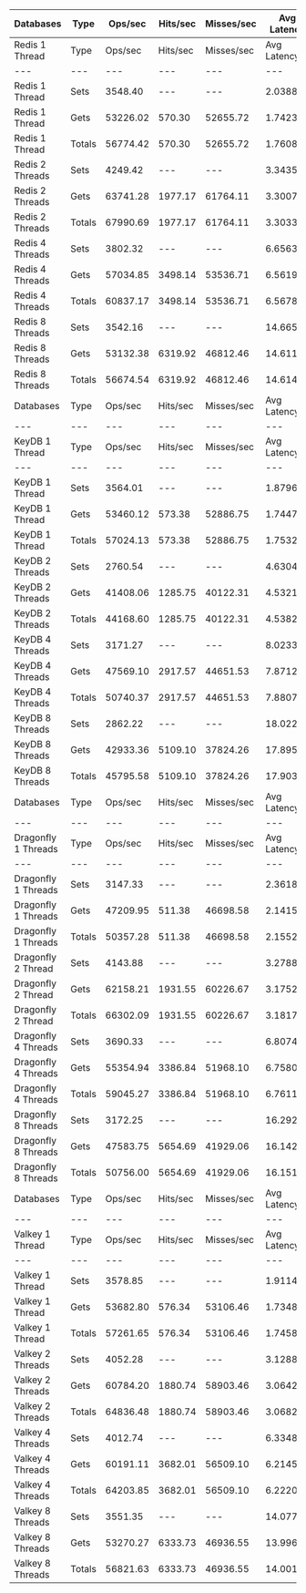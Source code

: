 | Databases | Type | Ops/sec | Hits/sec | Misses/sec | Avg Latency | p50 Latency | p99 Latency | p99.9 Latency | KB/sec |
| --- | --- | --- | --- | --- | --- | --- | --- | --- | --- |
| Redis 1 Thread | Type | Ops/sec | Hits/sec | Misses/sec | Avg Latency | p50 Latency | p99 Latency | p99.9 Latency | KB/sec |
| --- | --- | --- | --- | --- | --- | --- | --- | --- | --- |
Redis 1 Thread | Sets | 3548.40 | --- | --- | 2.03882 | 1.65500 | 5.53500 | 44.79900 | 3714.71 |
Redis 1 Thread | Gets | 53226.02 | 570.30 | 52655.72 | 1.74236 | 1.64700 | 4.07900 | 7.80700 | 2599.33 |
Redis 1 Thread | Totals | 56774.42 | 570.30 | 52655.72 | 1.76089 | 1.64700 | 4.12700 | 8.89500 | 6314.04 |
Redis 2 Threads | Sets | 4249.42 | --- | --- | 3.34358 | 3.11900 | 9.21500 | 13.82300 | 4448.58 |
Redis 2 Threads | Gets | 63741.28 | 1977.17 | 61764.11 | 3.30071 | 3.11900 | 8.25500 | 14.01500 | 4412.10 |
Redis 2 Threads | Totals | 67990.69 | 1977.17 | 61764.11 | 3.30339 | 3.11900 | 8.31900 | 14.01500 | 8860.68 |
Redis 4 Threads | Sets | 3802.32 | --- | --- | 6.65638 | 6.17500 | 17.53500 | 26.11100 | 3980.53 |
Redis 4 Threads | Gets | 57034.85 | 3498.14 | 53536.71 | 6.56197 | 6.07900 | 16.63900 | 25.34300 | 5683.63 |
Redis 4 Threads | Totals | 60837.17 | 3498.14 | 53536.71 | 6.56787 | 6.11100 | 16.63900 | 25.34300 | 9664.17 |
Redis 8 Threads | Sets | 3542.16 | --- | --- | 14.66549 | 13.56700 | 40.19100 | 70.14300 | 3708.17 |
Redis 8 Threads | Gets | 53132.38 | 6319.92 | 46812.46 | 14.61105 | 13.50300 | 41.47100 | 70.65500 | 8367.83 |
Redis 8 Threads | Totals | 56674.54 | 6319.92 | 46812.46 | 14.61445 | 13.50300 | 41.47100 | 70.65500 | 12076.01 |
| Databases | Type | Ops/sec | Hits/sec | Misses/sec | Avg Latency | p50 Latency | p99 Latency | p99.9 Latency | KB/sec |
| --- | --- | --- | --- | --- | --- | --- | --- | --- | --- |
| KeyDB 1 Thread | Type | Ops/sec | Hits/sec | Misses/sec | Avg Latency | p50 Latency | p99 Latency | p99.9 Latency | KB/sec |
| --- | --- | --- | --- | --- | --- | --- | --- | --- | --- |
KeyDB 1 Thread | Sets | 3564.01 | --- | --- | 1.87961 | 1.72700 | 4.51100 | 22.39900 | 3731.05 |
KeyDB 1 Thread | Gets | 53460.12 | 573.38 | 52886.75 | 1.74478 | 1.71100 | 3.69500 | 7.26300 | 2611.34 |
KeyDB 1 Thread | Totals | 57024.13 | 573.38 | 52886.75 | 1.75320 | 1.71100 | 3.71100 | 8.09500 | 6342.38 |
KeyDB 2 Threads | Sets | 2760.54 | --- | --- | 4.63047 | 3.63100 | 17.40700 | 23.03900 | 2889.92 |
KeyDB 2 Threads | Gets | 41408.06 | 1285.75 | 40122.31 | 4.53214 | 3.61500 | 16.76700 | 22.52700 | 2867.55 |
KeyDB 2 Threads | Totals | 44168.60 | 1285.75 | 40122.31 | 4.53828 | 3.61500 | 16.76700 | 22.52700 | 5757.47 |
KeyDB 4 Threads | Sets | 3171.27 | --- | --- | 8.02334 | 7.39100 | 21.75900 | 35.32700 | 3319.90 |
KeyDB 4 Threads | Gets | 47569.10 | 2917.57 | 44651.53 | 7.87122 | 7.29500 | 20.22300 | 28.92700 | 4740.35 |
KeyDB 4 Threads | Totals | 50740.37 | 2917.57 | 44651.53 | 7.88072 | 7.29500 | 20.22300 | 29.43900 | 8060.26 |
KeyDB 8 Threads | Sets | 2862.22 | --- | --- | 18.02262 | 16.76700 | 48.89500 | 71.16700 | 2996.37 |
KeyDB 8 Threads | Gets | 42933.36 | 5109.10 | 37824.26 | 17.89567 | 16.76700 | 47.61500 | 70.65500 | 6763.91 |
KeyDB 8 Threads | Totals | 45795.58 | 5109.10 | 37824.26 | 17.90360 | 16.76700 | 47.61500 | 70.65500 | 9760.28 |
| Databases | Type | Ops/sec | Hits/sec | Misses/sec | Avg Latency | p50 Latency | p99 Latency | p99.9 Latency | KB/sec |
| --- | --- | --- | --- | --- | --- | --- | --- | --- | --- |
| Dragonfly 1 Threads | Type | Ops/sec | Hits/sec | Misses/sec | Avg Latency | p50 Latency | p99 Latency | p99.9 Latency | KB/sec |
| --- | --- | --- | --- | --- | --- | --- | --- | --- | --- |
Dragonfly 1 Threads | Sets | 3147.33 | --- | --- | 2.36184 | 1.84700 | 6.65500 | 35.58300 | 3294.84 |
Dragonfly 1 Threads | Gets | 47209.95 | 511.38 | 46698.58 | 2.14152 | 1.82300 | 5.21500 | 8.25500 | 2311.09 |
Dragonfly 1 Threads | Totals | 50357.28 | 511.38 | 46698.58 | 2.15529 | 1.82300 | 5.24700 | 9.53500 | 5605.93 |
Dragonfly 2 Thread | Sets | 4143.88 | --- | --- | 3.27889 | 2.76700 | 12.67100 | 16.19100 | 4338.10 |
Dragonfly 2 Thread | Gets | 62158.21 | 1931.55 | 60226.67 | 3.17525 | 2.75100 | 10.94300 | 16.51100 | 4306.02 |
Dragonfly 2 Thread | Totals | 66302.09 | 1931.55 | 60226.67 | 3.18172 | 2.75100 | 11.13500 | 16.51100 | 8644.11 |
Dragonfly 4 Threads | Sets | 3690.33 | --- | --- | 6.80741 | 6.30300 | 17.79100 | 25.98300 | 3863.29 |
Dragonfly 4 Threads | Gets | 55354.94 | 3386.84 | 51968.10 | 6.75804 | 6.27100 | 17.53500 | 25.72700 | 5507.93 |
Dragonfly 4 Threads | Totals | 59045.27 | 3386.84 | 51968.10 | 6.76112 | 6.27100 | 17.53500 | 25.72700 | 9371.22 |
Dragonfly 8 Threads | Sets | 3172.25 | --- | --- | 16.29229 | 15.16700 | 46.59100 | 79.35900 | 3320.93 |
Dragonfly 8 Threads | Gets | 47583.75 | 5654.69 | 41929.06 | 16.14204 | 15.03900 | 45.56700 | 78.84700 | 7488.72 |
Dragonfly 8 Threads | Totals | 50756.00 | 5654.69 | 41929.06 | 16.15143 | 15.03900 | 45.82300 | 78.84700 | 10809.65 |
| Databases | Type | Ops/sec | Hits/sec | Misses/sec | Avg Latency | p50 Latency | p99 Latency | p99.9 Latency | KB/sec |
| --- | --- | --- | --- | --- | --- | --- | --- | --- | --- |
| Valkey 1 Thread | Type | Ops/sec | Hits/sec | Misses/sec | Avg Latency | p50 Latency | p99 Latency | p99.9 Latency | KB/sec |
| --- | --- | --- | --- | --- | --- | --- | --- | --- | --- |
Valkey 1 Thread | Sets | 3578.85 | --- | --- | 1.91140 | 1.55900 | 5.56700 | 30.33500 | 3746.59 |
Valkey 1 Thread | Gets | 53682.80 | 576.34 | 53106.46 | 1.73485 | 1.55100 | 3.63100 | 7.35900 | 2622.79 |
Valkey 1 Thread | Totals | 57261.65 | 576.34 | 53106.46 | 1.74588 | 1.55100 | 3.67900 | 8.44700 | 6369.37 |
Valkey 2 Threads | Sets | 4052.28 | --- | --- | 3.12887 | 2.91100 | 8.83100 | 13.18300 | 4242.20 |
Valkey 2 Threads | Gets | 60784.20 | 1880.74 | 58903.46 | 3.06420 | 2.89500 | 7.77500 | 13.18300 | 4202.70 |
Valkey 2 Threads | Totals | 64836.48 | 1880.74 | 58903.46 | 3.06824 | 2.89500 | 7.83900 | 13.18300 | 8444.90 |
Valkey 4 Threads | Sets | 4012.74 | --- | --- | 6.33488 | 5.85500 | 17.02300 | 26.62300 | 4200.81 |
Valkey 4 Threads | Gets | 60191.11 | 3682.01 | 56509.10 | 6.21456 | 5.82300 | 15.29500 | 23.16700 | 5988.41 |
Valkey 4 Threads | Totals | 64203.85 | 3682.01 | 56509.10 | 6.22208 | 5.82300 | 15.42300 | 23.42300 | 10189.22 |
Valkey 8 Threads | Sets | 3551.35 | --- | --- | 14.07788 | 13.11900 | 38.39900 | 73.21500 | 3717.80 |
Valkey 8 Threads | Gets | 53270.27 | 6333.73 | 46936.55 | 13.99666 | 13.11900 | 36.86300 | 68.09500 | 8386.95 |
Valkey 8 Threads | Totals | 56821.63 | 6333.73 | 46936.55 | 14.00174 | 13.11900 | 37.11900 | 68.60700 | 12104.74 |
